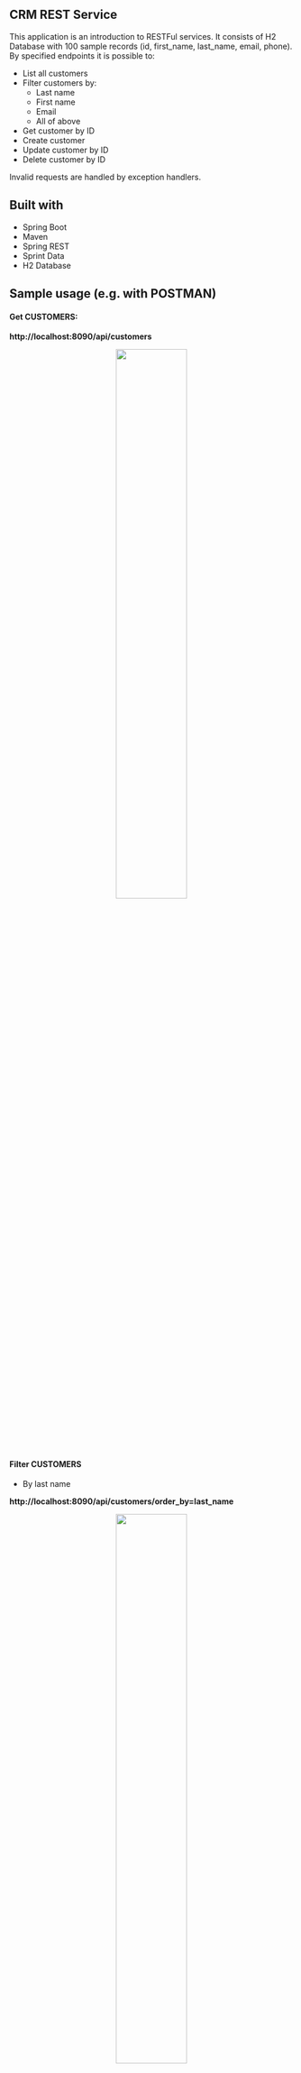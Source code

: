 ## CRM REST Service

This application is an introduction to RESTFul services.
It consists of H2 Database with 100 sample records (id, first_name, last_name, email, phone).
By specified endpoints it is possible to:
* List all customers
* Filter customers by:
  * Last name
  * First name
  * Email
  * All of above
* Get customer by ID
* Create customer
* Update customer by ID
* Delete customer by ID

Invalid requests are handled by exception handlers.

## Built with

* Spring Boot
* Maven
* Spring REST
* Sprint Data
* H2 Database

## Sample usage (e.g. with POSTMAN)

#### Get CUSTOMERS:
<p><b>http://localhost:8090/api/customers</b></p>
<p align="center">
  <img src="https://github.com/konopkagrzegorz/crm-rest-service/blob/master/images/get-customers.JPG" width="50%" height="50%">
</p>

#### Filter CUSTOMERS
* By last name
<p><b>http://localhost:8090/api/customers/order_by=last_name</b></p>
<p align="center">
  <img src="https://github.com/konopkagrzegorz/crm-rest-service/blob/master/images/filter-by-lastname.JPG" width="50%" height="50%">
</p>

* By first name
<p><b>http://localhost:8090/api/customers/order_by=first_name</b></p>
<p align="center">
  <img src="https://github.com/konopkagrzegorz/crm-rest-service/blob/master/images/filter-by-firstname.JPG" width="50%" height="50%">
</p>

* By email
<p><b>http://localhost:8090/api/customers/order_by=email</b></p>
<p align="center">
  <img src="https://github.com/konopkagrzegorz/crm-rest-service/blob/master/images/filter-by-email.JPG" width="50%" height="50%">
</p>

* Filter by any
<p><b>http://localhost:8090/api/customers/filter={value}</b></p>
<p align="center">
  <img src="https://github.com/konopkagrzegorz/crm-rest-service/blob/master/images/filter-by-any.JPG" width="50%" height="50%">
</p>

#### Get CUSTOMER by ID
<p><b>http://localhost:8090/api/customers/{id}</b></p>
<p align="center">
  <img src="https://github.com/konopkagrzegorz/crm-rest-service/blob/master/images/get-customer.JPG" width="50%" height="50%">
</p>

#### Save CUSTOMER
<p><b>http://localhost:8090/api/customers/add-new</b></p>
<p align="center">
  <img src="https://github.com/konopkagrzegorz/crm-rest-service/blob/master/images/add-new.JPG" width="50%" height="50%">
</p>

#### Update CUSTOMER
<p><b>http://localhost:8090/api/customers/update/{id}</b></p>
<p align="center">
  <img src="https://github.com/konopkagrzegorz/crm-rest-service/blob/master/images/update-customer-before.JPG" width="50%" height="50%">
</p>
<p align="center">
  <img src="https://github.com/konopkagrzegorz/crm-rest-service/blob/master/images/update-customer-after.JPG" width="50%" height="50%">
</p>

#### Delete CUSTOMER
<p><b>http://localhost:8090/api/customers/delete/{id}</b></p>

## Authors

* [Grzegorz Konopka](https://github.com/konopkagrzegorz)

## License

This project is an open source application
